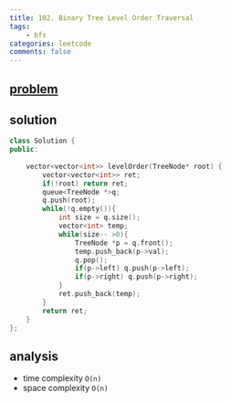 ```yaml
---
title: 102. Binary Tree Level Order Traversal
tags:  
    - bfs
categories: leetcode
comments: false
---
```



## [problem](https://leetcode.com/problems/binary-tree-level-order-traversal/)

## solution 

```c++
class Solution {
public:
    
    vector<vector<int>> levelOrder(TreeNode* root) {
        vector<vector<int>> ret;
        if(!root) return ret;
        queue<TreeNode *>q;
        q.push(root);
        while(!q.empty()){
            int size = q.size();
            vector<int> temp;
            while(size-- >0){
                TreeNode *p = q.front();
                temp.push_back(p->val);
                q.pop();
                if(p->left) q.push(p->left);
                if(p->right) q.push(p->right);
            }
            ret.push_back(temp);
        }
        return ret;
    }
};
```

## analysis
- time complexity `O(n)`
- space complexity `O(n)`